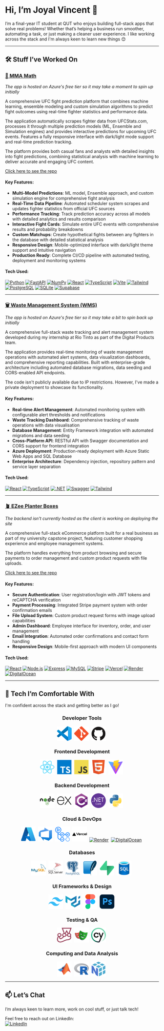 # Hi, I’m Joyal Vincent 👋

I’m a final-year IT student at QUT who enjoys building full-stack apps that solve real problems! Whether that’s helping a business run smoother, automating a task, or just making a cleaner user experience. I like working across the stack and I'm always keen to learn new things 😊

---

## 🛠 Stuff I’ve Worked On

### [🥊 MMA Math](https://lemon-coast-0fe789600.2.azurestaticapps.net/)
*The app is hosted on Azure's free tier so it may take a moment to spin up initially*

A comprehensive UFC fight prediction platform that combines machine learning, ensemble modeling and custom simulation algorithms to predict fight outcomes using real-time fighter statistics and performance data.

The application automatically scrapes fighter data from UFCStats.com, processes it through multiple prediction models (ML, Ensemble and Simulation engines) and provides interactive predictions for upcoming UFC events. Features a fully responsive interface with dark/light mode support and real-time prediction tracking.

The platform provides both casual fans and analysts with detailed insights into fight predictions, combining statistical analysis with machine learning to deliver accurate and engaging UFC content.

[Click here to see the repo](https://github.com/joyalvincent02/ufc-fight-simulator)

#### Key Features:
- **Multi-Model Predictions**: ML model, Ensemble approach, and custom simulation engine for comprehensive fight analysis
- **Real-Time Data Pipeline**: Automated scheduler system scrapes and updates fighter statistics from official UFC sources
- **Performance Tracking**: Track prediction accuracy across all models with detailed analytics and results comparison
- **Interactive Fight Cards**: Simulate entire UFC events with comprehensive results and probability breakdowns
- **Custom Matchups**: Create hypothetical fights between any fighters in the database with detailed statistical analysis
- **Responsive Design**: Mobile-optimized interface with dark/light theme support and intuitive navigation
- **Production Ready**: Complete CI/CD pipeline with automated testing, deployment and monitoring systems

#### Tech Used:
[![Python](https://img.shields.io/badge/Python-3776AB.svg?style=flat&logo=python&logoColor=FFD341)](https://www.python.org/)
[![FastAPI](https://img.shields.io/badge/-%20FastAPI%20-%20%23009688?style=flat&logo=FastAPI&logoColor=white)](https://supabase.com/)
[![NumPy](https://img.shields.io/badge/-%20NumPy%20-%20%23013243?style=flat&logo=numpy&logoColor=white)](https://numpy.org/)
[![React](https://img.shields.io/badge/React-%2320232a.svg?style=flat&logo=react&logoColor=%2361DAFB)](https://react.dev/)
[![TypeScript](https://img.shields.io/badge/TypeScript-%23007ACC.svg?style=flat&logo=typescript&logoColor=white)](https://www.typescriptlang.org/)
[![Vite](https://img.shields.io/badge/-%20Vite%20-%20%23ab4afe?style=flat&logo=vite&logoColor=ffce26)](https://vite.dev/)
[![Tailwind](https://img.shields.io/badge/Tailwind-06B6D4.svg?style=flat&logo=tailwindcss&logoColor=white)](https://tailwindcss.com/)
[![PostgreSQL](https://img.shields.io/badge/-%20PostgreSQL%20-%20%234169E1?style=flat&logo=postgresql&logoColor=white)](https://www.postgresql.org/)
[![SQLite](https://img.shields.io/badge/-%20SQLite%20-%20%23003B57?style=flat&logo=sqlite&logoColor=white)](https://sqlite.org/)
[![Supabase](https://img.shields.io/badge/-%20Supabase%20-%20%231c1c1c?style=flat&logo=supabase&logoColor=#3FCF8E)](https://supabase.com/)

---

### [🗑 Waste Management System (WMS)](https://ambitious-sky-02bdeb400.1.azurestaticapps.net/)
*The app is hosted on Azure's free tier so it may take a bit to spin back up initially*

A comprehensive full-stack waste tracking and alert management system developed during my internship at Rio Tinto as part of the Digital Products team.

The application provides real-time monitoring of waste management operations with automated alert systems, data visualization dashboards, and comprehensive reporting capabilities. Built with enterprise-grade architecture including automated database migrations, data seeding and CORS-enabled API endpoints.

The code isn't publicly available due to IP restrictions. However, I've made a private deployment to showcase its functionality.

#### Key Features:
- **Real-time Alert Management**: Automated monitoring system with configurable alert thresholds and notifications
- **Waste Tracking Dashboard**: Comprehensive tracking of waste operations with data visualisation
- **Database Management**: Entity Framework integration with automated migrations and data seeding
- **Cross-Platform API**: RESTful API with Swagger documentation and CORS support for frontend integration
- **Azure Deployment**: Production-ready deployment with Azure Static Web Apps and SQL Database
- **Enterprise Architecture**: Dependency injection, repository pattern and service layer separation

#### Tech Used:
[![React](https://img.shields.io/badge/React-%2320232a.svg?style=flat&logo=react&logoColor=%2361DAFB)](https://react.dev/)
[![TypeScript](https://img.shields.io/badge/TypeScript-%23007ACC.svg?style=flat&logo=typescript&logoColor=white)](https://www.typescriptlang.org/)
[![.NET](https://img.shields.io/badge/.NET-%23512BD4.svg?style=flat&logo=dotnet&logoColor=white)](https://dotnet.microsoft.com/en-us/)
[![Swagger](https://img.shields.io/badge/-%20Swagger%20-%20%2385EA2D?style=flat&logo=swagger&logoColor=black)](https://swagger.io/)
[![Tailwind](https://img.shields.io/badge/Tailwind-06B6D4.svg?style=flat&logo=tailwindcss&logoColor=white)](https://tailwindcss.com/)

---

### [🪴 EZee Planter Boxes](https://capstone-2024-git-main-n11047500s-projects.vercel.app/)
*The backend isn't currently hosted as the client is working on deploying the site*

A comprehensive full-stack eCommerce platform built for a real business as part of my university capstone project, featuring customer shopping experience and employee management systems.

The platform handles everything from product browsing and secure payments to order management and custom product requests with file uploads.

[Click here to see the repo](https://github.com/joyalvincent02/Capstone_2024)

#### Key Features:
- **Secure Authentication**: User registration/login with JWT tokens and reCAPTCHA verification
- **Payment Processing**: Integrated Stripe payment system with order confirmation emails
- **File Upload System**: Custom product request forms with image upload capabilities
- **Admin Dashboard**: Employee interface for inventory, order, and user management
- **Email Integration**: Automated order confirmations and contact form handling
- **Responsive Design**: Mobile-first approach with modern UI components

#### Tech Used:  
[![React](https://img.shields.io/badge/React-%2320232a.svg?style=flat&logo=react&logoColor=%2361DAFB)](https://react.dev/)
[![Node.js](https://img.shields.io/badge/Node.js-%23339933.svg?style=flat&logo=node.js&logoColor=white)](https://nodejs.org/)
[![Express](https://img.shields.io/badge/-%20Express%20-%20%23181818?style=flat&logo=express)](https://expressjs.com/)
[![MySQL](https://img.shields.io/badge/-%20MySQL%20-%20%234479A1?style=flat&logo=mysql&logoColor=white)](https://www.mysql.com/)
[![Stripe](https://img.shields.io/badge/-%20Stripe-%20%23635BFF?style=flat&logo=stripe&logoColor=white)](https://docs.stripe.com/)
[![Vercel](https://img.shields.io/badge/-%20Vercel%20-%20%23000000?style=flat&logo=vercel&logoColor=white)](https://vercel.com/)
[![Render](https://img.shields.io/badge/-%20Render%20-%20%23000000?style=flat&logo=render&logoColor=white)](https://render.com/)
[![DigitalOcean](https://img.shields.io/badge/-%20DigitalOcean%20-%20%230080FF?style=flat&logo=digitalocean&logoColor=white)](https://www.digitalocean.com/)

---

## 😤 Tech I’m Comfortable With
I'm confident across the stack and getting better as I go!

<div align="center">

### Developer Tools
[<img src="https://raw.githubusercontent.com/devicons/devicon/master/icons/vscode/vscode-original.svg" alt="VSCode" width="48"/>](https://code.visualstudio.com/)&nbsp;
[<img src="https://raw.githubusercontent.com/devicons/devicon/master/icons/git/git-plain.svg" alt="Git" width="48"/>](https://git-scm.com/)&nbsp;
[<img src="https://raw.githubusercontent.com/devicons/devicon/master/icons/github/github-original.svg" alt="GitHub" width="48"/>](https://github.com/)&nbsp;

### Frontend Development
[<img src="https://raw.githubusercontent.com/devicons/devicon/master/icons/react/react-original.svg" alt="React" width="48"/>](https://react.dev/)&nbsp;
[<img src="https://raw.githubusercontent.com/devicons/devicon/master/icons/typescript/typescript-original.svg" alt="TypeScript" width="48"/>](https://www.typescriptlang.org/)&nbsp;
[<img src="https://raw.githubusercontent.com/devicons/devicon/master/icons/javascript/javascript-original.svg" alt="JavaScript" width="48"/>](https://www.javascript.com/)&nbsp;
[<img src="https://raw.githubusercontent.com/devicons/devicon/master/icons/html5/html5-original.svg" alt="HTML5" width="48"/>](https://developer.mozilla.org/en-US/docs/Glossary/HTML5)&nbsp;
[<img src="https://raw.githubusercontent.com/devicons/devicon/master/icons/vitejs/vitejs-original.svg" alt="Vite" width="48"/>](https://vite.dev/)&nbsp;

### Backend Development
[<img src="https://raw.githubusercontent.com/devicons/devicon/master/icons/nodejs/nodejs-original-wordmark.svg" alt="Node.js" width="48"/>](https://nodejs.org/en)&nbsp;
[<img src="https://raw.githubusercontent.com/devicons/devicon/master/icons/express/express-original.svg" alt="Express" width="48"/>](https://expressjs.com/)&nbsp;
[<img src="https://raw.githubusercontent.com/devicons/devicon/master/icons/csharp/csharp-original.svg" alt="C#" width="48"/>](https://dotnet.microsoft.com/en-us/languages/csharp)&nbsp;
[<img src="https://raw.githubusercontent.com/devicons/devicon/master/icons/dotnetcore/dotnetcore-original.svg" alt=".NET Core" width="48"/>](https://dotnet.microsoft.com/en-us/)&nbsp;
[<img src="https://raw.githubusercontent.com/devicons/devicon/master/icons/python/python-original.svg" alt="Python" width="48"/>](https://www.python.org/)&nbsp;

### Cloud & DevOps
[<img src="https://raw.githubusercontent.com/devicons/devicon/master/icons/azure/azure-original.svg" alt="Azure" width="48"/>](https://azure.microsoft.com/)&nbsp;
[<img src="https://raw.githubusercontent.com/devicons/devicon/master/icons/azuredevops/azuredevops-original.svg" alt="Azure DevOps" width="48"/>](https://azure.microsoft.com/en-us/products/devops)&nbsp;
[<img src="https://raw.githubusercontent.com/devicons/devicon/master/icons/githubactions/githubactions-original.svg" alt="GitHub Actions" width="48"/>](https://github.com/features/actions)&nbsp;
[<img src="https://raw.githubusercontent.com/devicons/devicon/master/icons/vercel/vercel-original-wordmark.svg" alt="Vercel" width="48"/>](https://vercel.com/)&nbsp;
[<img src="https://res.cloudinary.com/dakwlrcqr/image/upload/v1749659467/render_eqhvg5.svg" alt="Render" width="48"/>](https://render.com/)&nbsp;
[<img src="https://res.cloudinary.com/dakwlrcqr/image/upload/v1749659702/digitalocean_dut1pn.svg" alt="DigitalOcean" width="48"/>](https://www.digitalocean.com/)&nbsp;

### Databases
[<img src="https://raw.githubusercontent.com/devicons/devicon/master/icons/mysql/mysql-original-wordmark.svg" alt="MySQL" width="48"/>](https://www.mysql.com/)&nbsp;
[<img src="https://raw.githubusercontent.com/devicons/devicon/master/icons/microsoftsqlserver/microsoftsqlserver-original-wordmark.svg" alt="Microsoft SQL Server" width="48"/>](https://www.microsoft.com/en-au/sql-server/sql-server-2022)&nbsp;
[<img src="https://raw.githubusercontent.com/devicons/devicon/master/icons/postgresql/postgresql-plain-wordmark.svg" alt="PostgreSQL" width="48"/>](https://www.postgresql.org/)&nbsp;
[<img src="https://raw.githubusercontent.com/devicons/devicon/master/icons/sqlite/sqlite-original.svg" alt="SQLite" width="48"/>](https://sqlite.org/)&nbsp;
[<img src="https://raw.githubusercontent.com/devicons/devicon/master/icons/supabase/supabase-original.svg" alt="Supabase" width="48"/>](https://supabase.com/)&nbsp;
[<img src="https://raw.githubusercontent.com/devicons/devicon/master/icons/azuresqldatabase/azuresqldatabase-original.svg" alt="Azure SQL Database" width="48"/>](https://azure.microsoft.com/en-au/products/azure-sql/database/)&nbsp;

### UI Frameworks & Design
[<img src="https://raw.githubusercontent.com/devicons/devicon/master/icons/tailwindcss/tailwindcss-original.svg" alt="Tailwind CSS" width="48"/>](https://tailwindcss.com/)&nbsp;
[<img src="https://raw.githubusercontent.com/devicons/devicon/master/icons/materialui/materialui-original.svg" alt="Material UI" width="48"/>](https://mui.com/)&nbsp;
[<img src="https://raw.githubusercontent.com/devicons/devicon/master/icons/figma/figma-original.svg" alt="Figma" width="48"/>](https://www.figma.com/)&nbsp;
[<img src="https://raw.githubusercontent.com/devicons/devicon/master/icons/photoshop/photoshop-original.svg" alt="Adobe Photoshop" width="48"/>](https://www.adobe.com/au/products/photoshop.html)&nbsp;

### Testing & QA
[<img src="https://raw.githubusercontent.com/devicons/devicon/master/icons/jest/jest-plain.svg" alt="Jest" width="48"/>](https://jestjs.io/)&nbsp;
[<img src="https://raw.githubusercontent.com/devicons/devicon/master/icons/playwright/playwright-original.svg" alt="Playwright" width="48"/>](https://playwright.dev/)&nbsp;
[<img src="https://raw.githubusercontent.com/devicons/devicon/master/icons/cypressio/cypressio-original.svg" alt="Cypress" width="48"/>](https://www.cypress.io/)&nbsp;

### Computing and Data Analysis
[<img src="https://raw.githubusercontent.com/devicons/devicon/master/icons/matlab/matlab-original.svg" alt="MATLAB" width="48"/>](https://au.mathworks.com/products/matlab.html)&nbsp;
[<img src="https://raw.githubusercontent.com/devicons/devicon/master/icons/r/r-original.svg" alt="R" width="48"/>](https://www.r-project.org/)&nbsp;
[<img src="https://raw.githubusercontent.com/devicons/devicon/master/icons/numpy/numpy-original.svg" alt="NumPy" width="48"/>](https://numpy.org/)&nbsp;

</div>
    
---

## 📫 Let’s Chat

I’m always keen to learn more, work on cool stuff, or just talk tech!

Feel free to reach out on LinkedIn:  
[![LinkedIn](https://img.shields.io/badge/LinkedIn-blue?style=flat&logo=linkedin&logoColor=white)](https://www.linkedin.com/in/joyalvincent)
